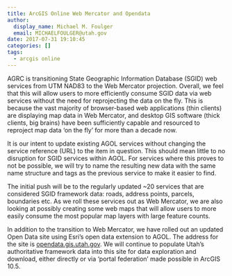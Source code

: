 ```yaml
---
title: ArcGIS Online Web Mercator and Opendata
author:
  display_name: Michael M. Foulger
  email: MICHAELFOULGER@utah.gov
date: 2017-07-31 19:10:45
categories: []
tags:
  - arcgis online
---
```


AGRC is transitioning State Geographic Information Database (SGID) web services from UTM NAD83 to the Web Mercator projection.  Overall, we feel that this will allow users to more efficiently consume SGID data via web services without the need for reprojecting the data on the fly. This is because the vast majority of browser-based web applications (thin clients) are displaying map data in Web Mercator, and desktop GIS software (thick clients, big brains) have been sufficiently capable and resourced to reproject map data ‘on the fly’ for more than a decade now.

It is our intent to update existing AGOL services without changing the service reference (URL) to the item in question.  This should mean little to no disruption for SGID services within AGOL.  For services where this proves to not be possible, we will try to name the resulting new data with the same name structure and tags as the previous service to make it easier to find.

The initial push will be to the regularly updated ~20 services that are considered SGID framework data: roads, address points, parcels, boundaries etc.  As we roll these services out as Web Mercator, we are also looking at possibly creating some web maps that will allow users to more easily consume the most popular map layers with large feature counts.

In addition to the transition to Web Mercator, we have rolled out an updated Open Data site using Esri’s open data extension to AGOL.  The address for the site is [opendata.gis.utah.gov](http://opendata.gis.utah.gov).  We will continue to populate Utah’s authoritative framework data into this site for data exploration and download, either directly or via ‘portal federation’ made possible in ArcGIS 10.5.

